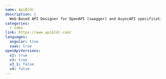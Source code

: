 ```yaml
---
name: ApiBldr
description: |
  Web-Based API Designer for OpenAPI (swagger) and AsyncAPI specifications.
categories:
  - ides
link: https://www.apibldr.com/
languages:
  angular: true
  saas: true
openApiVersions:
  v2: true
  v3: true
  v3_1: false
  v4: false
---
```

